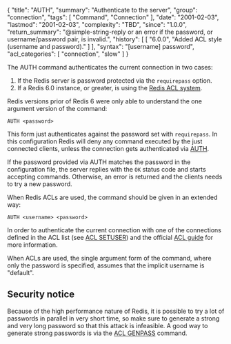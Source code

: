 {
  "title": "AUTH",
  "summary": "Authenticate to the server",
  "group": "connection",
  "tags": [
    "Command",
    "Connection"
  ],
  "date": "2001-02-03",
  "lastmod": "2001-02-03",
  "complexity": "TBD",
  "since": "1.0.0",
  "return_summary": "@simple-string-reply or an error if the password, or username/password pair, is invalid.",
  "history": [
    [
      "6.0.0",
      "Added ACL style (username and password)."
    ]
  ],
  "syntax": "[username] password",
  "acl_categories": [
    "connection",
    "slow"
  ]
}

The AUTH command authenticates the current connection in two cases:

1. If the Redis server is password protected via the `requirepass` option.
2. If a Redis 6.0 instance, or greater, is using the [Redis ACL system](/topics/acl).

Redis versions prior of Redis 6 were only able to understand the one argument
version of the command:

    AUTH <password>

This form just authenticates against the password set with `requirepass`.
In this configuration Redis will deny any command executed by the just
connected clients, unless the connection gets authenticated via [AUTH](/commands/auth).

If the password provided via AUTH matches the password in the configuration file, the server replies with the `OK` status code and starts accepting commands.
Otherwise, an error is returned and the clients needs to try a new password.

When Redis ACLs are used, the command should be given in an extended way:

    AUTH <username> <password>

In order to authenticate the current connection with one of the connections
defined in the ACL list (see [ACL SETUSER](/commands/acl-setuser)) and the official [ACL guide](/topics/acl) for more information.

When ACLs are used, the single argument form of the command, where only the password is specified, assumes that the implicit username is "default".

## Security notice

Because of the high performance nature of Redis, it is possible to try
a lot of passwords in parallel in very short time, so make sure to generate a
strong and very long password so that this attack is infeasible.
A good way to generate strong passwords is via the [ACL GENPASS](/commands/acl-genpass) command.


